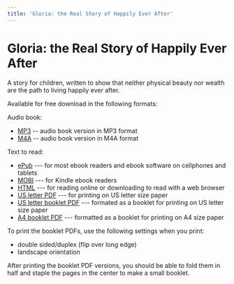 ```yaml
---
title: 'Gloria: the Real Story of Happily Ever After'
---
```


# Gloria: the Real Story of Happily Ever After

A story for children, written to show that neither physical beauty nor wealth are the path to living happily ever after.

Available for free download in the following formats:

Audio book:

* [MP3](http://files.xpian.info/gloria_the_real_story_of_happily_ever_after.mp3) -- audio book version in MP3 format
* [M4A](http://files.xpian.info/gloria_the_real_story_of_happily_ever_after.m4a) -- audio book version in M4A format

Text to read:

* [ePub](gloria_the_real_story_of_happily_ever_after.epub) --- for most ebook readers and ebook software on cellphones and tablets
* [MOBI](gloria_the_real_story_of_happily_ever_after.mobi) --- for Kindle ebook readers
* [HTML](gloria_the_real_story_of_happily_ever_after.html) --- for reading online or downloading to read with a web browser
* [US letter PDF](gloria_the_real_story_of_happily_ever_after_usletter.pdf) --- for printing on US letter size paper
* [US letter booklet PDF](gloria_the_real_story_of_happily_ever_after_usletter_booklet.pdf) --- formated as a booklet for printing on US letter size paper
* [A4 booklet PDF](gloria_the_real_story_of_happily_ever_after_a4_booklet.pdf) --- formatted as a booklet for printing on A4 size paper

To print the booklet PDFs, use the following settings when you print:
* double sided/duplex (flip over long edge)
* landscape orientation

After printing the booklet PDF versions, you should be able to fold them in half and staple the pages in the center to make a small booklet.
